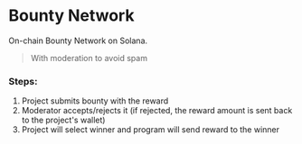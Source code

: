 # Bounty Network
On-chain Bounty Network on Solana.

> With moderation to avoid spam

### Steps:
1. Project submits bounty with the reward
2. Moderator accepts/rejects it (if rejected, the reward amount is sent back to the project's wallet)
3. Project will select winner and program will send reward to the winner
